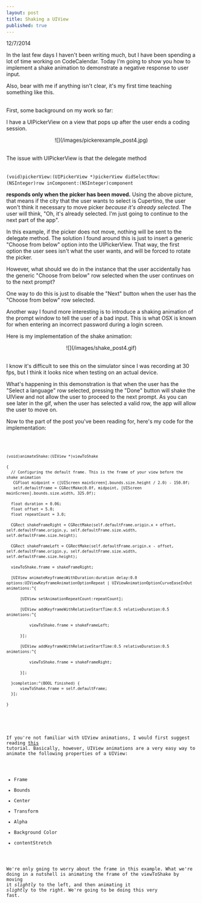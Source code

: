 ```yaml
---
layout: post
title: Shaking a UIView
published: true
---
```


12/7/2014

In the last few days I haven't been writing much, but I have been spending a lot of time working on CodeCalendar. Today I'm going to show you how to implement a shake animation to demonstrate a negative response to user input. 

Also, bear with me if anything isn't clear, it's my first time teaching something like this. 

<br>
First, some background on my work so far: 

I have a UIPickerView on a view that pops up after the user ends a coding session. 

<div style="text-align:center" markdown ="1">
![](/images/pickerexample_post4.jpg)
</div>
 <br>

The issue with UIPickerView is that the delegate method

<code>
(void)pickerView:(UIPickerView *)pickerView didSelectRow:(NSInteger)row inComponent:(NSInteger)component
</code>



**responds only when the picker has been moved.** Using the above picture, that means if the city that the user wants to select is Cupertino, the user won't think it necessary to move picker _because it's already selected_. The user will think, "Oh, it's already selected. I'm just going to continue to the next part of the app". 

In this example, if the picker does not move, nothing will be sent to the delegate method. The solution I found around this is just to insert a generic "Choose from below" option into the UIPickerView. That way, the first option the user sees isn't what the user wants, and will be forced to rotate the picker.

However, what should we do in the instance that the user accidentally has the generic "Choose from below" row selected when the user continues on to the next prompt?

One way to do this is just to disable the "Next" button when the user has the "Choose from below" row selected. 

Another way I found more interesting is to introduce a shaking animation of the prompt window to tell the user of a bad input. This is what OSX is known for when entering an incorrect password during a login screen. 

Here is my implementation of the shake animation:

<div style="text-align:center" markdown="1">
![](/images/shake_post4.gif)
</div>

<br>

I know it's difficult to see this on the simulator since I was recording at 30 fps, but I think it looks nice when testing on an actual device.

What's happening in this demonstration is that when the user has the "Select a language" row selected, pressing the "Done" button will shake the UIView and not allow the user to proceed to the next prompt. As you can see later in the gif, when the user has selected a valid row, the app will allow the user to move on.

Now to the part of the post you've been reading for, here's my code for the implementation:

<div style="word-wrap:break-word">
<code>

	(void)animateShake:(UIView *)viewToShake
    
	{
      // Configuring the default frame. This is the frame of your view before the shake animation
       CGFloat midpoint = ([UIScreen mainScreen].bounds.size.height / 2.0) - 150.0f;
       self.defaultFrame = CGRectMake(0.0f, midpoint, [UIScreen mainScreen].bounds.size.width, 325.0f);
      
      float duration = 0.06;
      float offset = 5.0;
      float repeatCount = 3.0;
  
      CGRect shakeFrameRight = CGRectMake(self.defaultFrame.origin.x + offset, self.defaultFrame.origin.y, self.defaultFrame.size.width, self.defaultFrame.size.height);
  
      CGRect shakeFrameLeft = CGRectMake(self.defaultFrame.origin.x - offset, self.defaultFrame.origin.y, self.defaultFrame.size.width, self.defaultFrame.size.height);
  
      viewToShake.frame = shakeFrameRight;
  
      [UIView animateKeyframesWithDuration:duration delay:0.0 options:UIViewKeyframeAnimationOptionRepeat | UIViewAnimationOptionCurveEaseInOut animations:^{
  
          [UIView setAnimationRepeatCount:repeatCount];
          
          [UIView addKeyframeWithRelativeStartTime:0.5 relativeDuration:0.5 animations:^{
  
              viewToShake.frame = shakeFrameLeft;
  
          }];
  
          [UIView addKeyframeWithRelativeStartTime:0.5 relativeDuration:0.5 animations:^{
  
              viewToShake.frame = shakeFrameRight;
  
          }];
  
      }completion:^(BOOL finished) {
          viewToShake.frame = self.defaultFrame;
      }];

	}
    
</div>

If you're not familiar with UIView animations, I would first suggest reading [this](http://code.tutsplus.com/tutorials/ios-sdk-uiview-animations--mobile-10706) tutorial. Basically, however, UIView animations are a very easy way to animate the following properties of a UIView: 

- Frame
- Bounds
- Center
- Transform
- Alpha
- Background Color
- contentStretch

We're only going to worry about the frame in this example. What we're doing in a nutshell is animating the frame of the viewToShake by moving it _slightly_ to the left, and then animating it _slightly_ to the right. We're going to be doing this very fast.








